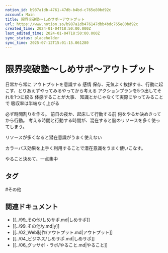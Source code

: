 ```yaml
---
notion_id: b987a1db-4761-47db-b4bd-c765e80bd92c
account: Main
title: 限界突破塾〜しめサポ〜アウトプット
url: https://www.notion.so/b987a1db476147dbb4bdc765e80bd92c
created_time: 2024-01-04T18:50:00.000Z
last_edited_time: 2024-01-04T18:50:00.000Z
sync_status: placeholder
sync_time: 2025-07-12T15:01:15.061280
---
```

# 限界突破塾〜しめサポ〜アウトプット

日常から常に アウトプットを意識する
感情 保存、元気よく挨拶する、行動に起こす、とりあえずやってみるやってから考える
アクションプランを5つ出してそれを1つに絞る
体感することが大事、
知識とかじゃなくて実際にやってみることで 吸収率は半端なく上がる

必ず時間割りを作る。
前日の夜か、起床して行動する前
何をやるか決めきってから行動。
考える時間と行動する時間が、混在すると脳のリソースを多く使ってしまう。

リソースが多くなると潜在意識がうまく使えない

カラーバス効果を上手く利用することで潜在意識をうまく使いこなす。

やること決めて、一点集中



## タグ

#その他 

## 関連ドキュメント

- [[../99_その他/しめサポ.md|しめサポ]]
- [[../99_その他/y.md|y]]
- [[../02_Web制作/アウトプット.md|アウトプット]]
- [[../04_ビジネス/しめサポ.md|しめサポ]]
- [[../06_グッサポ・ラボ/やること.md|やること]]

